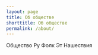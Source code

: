 ```yaml
---
layout: page
title: Об обществе
shorttitle: Об обществе
permalink: /about/
---
```


Общество Ру Фолк Эт Нашествия

